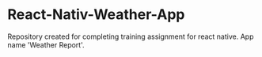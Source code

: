 # React-Nativ-Weather-App
Repository created for completing training assignment for react native. App name 'Weather Report'. 
